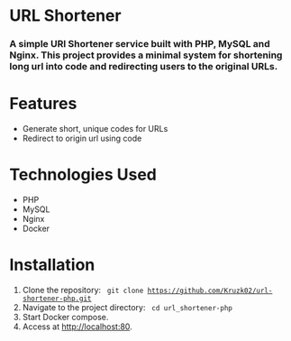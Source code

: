 # URL Shortener

### A simple URl Shortener service built with PHP, MySQL and Nginx. This project provides a minimal system for shortening long url into code and redirecting users to the original URLs.

# Features

- Generate short, unique codes for URLs
- Redirect to origin url using code

# Technologies Used
 - PHP
 - MySQL
 - Nginx
 - Docker

# Installation

   1. Clone the repository: <code> git clone https://github.com/Kruzk02/url-shortener-php.git </code>
   2. Navigate to the project directory: <code> cd url_shortener-php </code>
   3. Start Docker compose.
   4. Access at <http://localhost:80>.
